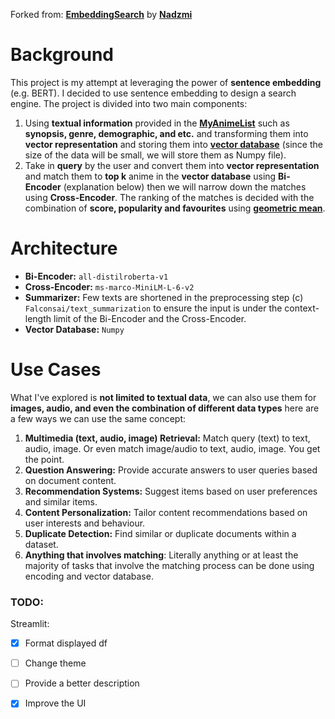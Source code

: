 Forked from: **[EmbeddingSearch](https://github.com/nadzmi27/EmbeddingSearch)** by **[Nadzmi](https://github.com/nadzmi27)**
# Background
This project is my attempt at leveraging the power of **sentence embedding** (e.g. BERT). I decided to use sentence embedding to design a search engine. The project is divided into two main components:
1. Using **textual information** provided in the **[MyAnimeList](https://myanimelist.net/)** such as **synopsis, genre, demographic, and etc.** and transforming them into **vector representation** and storing them into **[vector database](https://www.pinecone.io/learn/vector-database/)** (since the size of the data will be small, we will store them as Numpy file). 
2. Take in **query** by the user and convert them into **vector representation** and match them to **top k** anime in the **vector database** using **Bi-Encoder** (explanation below) then we will narrow down the matches using **Cross-Encoder**. The ranking of the matches is decided with the combination of **score, popularity and favourites** using **[geometric mean](https://en.wikipedia.org/wiki/Geometric_mean)**.

# Architecture

- **Bi-Encoder:** `all-distilroberta-v1`
- **Cross-Encoder:** `ms-marco-MiniLM-L-6-v2`
- **Summarizer:** Few texts are shortened in the preprocessing step (c) `Falconsai/text_summarization` to ensure the input is under the context-length limit of the Bi-Encoder and the Cross-Encoder.
- **Vector Database:** `Numpy`


# Use Cases
What I've explored is **not limited to textual data**, we can also use them for **images, audio, and even the combination of different data types** here are a few ways we can use the same concept:
1. **Multimedia (text, audio, image) Retrieval:** Match query (text) to text, audio, image. Or even match image/audio to text, audio, image. You get the point.
2. **Question Answering:** Provide accurate answers to user queries based on document content.
3. **Recommendation Systems:** Suggest items based on user preferences and similar items.
4. **Content Personalization:** Tailor content recommendations based on user interests and behaviour.
5. **Duplicate Detection:** Find similar or duplicate documents within a dataset.
6. **Anything that involves matching**: Literally anything or at least the majority of tasks that involve the matching process can be done using encoding and vector database.

### TODO:
Streamlit:
- [x] Format displayed df 
- [ ] Change theme
- [ ] Provide a better description
- [x] Improve the UI

